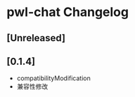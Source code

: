 <!-- Keep a Changelog guide -> https://keepachangelog.com -->

# pwl-chat Changelog

## [Unreleased]

## [0.1.4]
- compatibilityModification
- 兼容性修改
